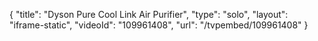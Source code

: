 {
    "title": "Dyson Pure Cool Link Air Purifier",
    "type": "solo",
    "layout": "iframe-static",
    "videoId": "109961408",
    "url": "\/tvpembed\/109961408"
}